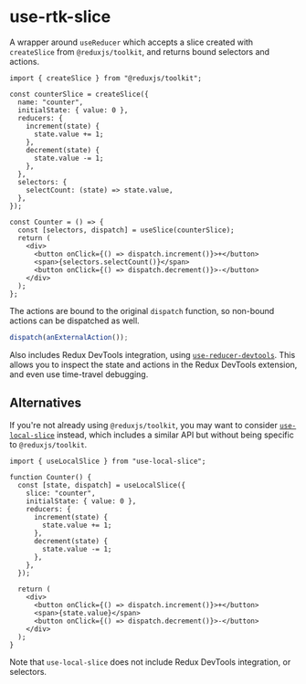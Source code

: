 # use-rtk-slice

A wrapper around `useReducer` which accepts a slice created with `createSlice` from `@reduxjs/toolkit`, and returns bound selectors and actions.

```tsx
import { createSlice } from "@reduxjs/toolkit";

const counterSlice = createSlice({
  name: "counter",
  initialState: { value: 0 },
  reducers: {
    increment(state) {
      state.value += 1;
    },
    decrement(state) {
      state.value -= 1;
    },
  },
  selectors: {
    selectCount: (state) => state.value,
  },
});

const Counter = () => {
  const [selectors, dispatch] = useSlice(counterSlice);
  return (
    <div>
      <button onClick={() => dispatch.increment()}>+</button>
      <span>{selectors.selectCount()}</span>
      <button onClick={() => dispatch.decrement()}>-</button>
    </div>
  );
};
```

The actions are bound to the original `dispatch` function, so non-bound actions can be dispatched as well.

```ts
dispatch(anExternalAction());
```

Also includes Redux DevTools integration, using [`use-reducer-devtools`](https://github.com/EskiMojo14/use-reducer-devtools). This allows you to inspect the state and actions in the Redux DevTools extension, and even use time-travel debugging.

## Alternatives

If you're not already using `@reduxjs/toolkit`, you may want to consider [`use-local-slice`](https://github.com/phryneas/use-local-slice) instead, which includes a similar API but without being specific to `@reduxjs/toolkit`.

```tsx
import { useLocalSlice } from "use-local-slice";

function Counter() {
  const [state, dispatch] = useLocalSlice({
    slice: "counter",
    initialState: { value: 0 },
    reducers: {
      increment(state) {
        state.value += 1;
      },
      decrement(state) {
        state.value -= 1;
      },
    },
  });

  return (
    <div>
      <button onClick={() => dispatch.increment()}>+</button>
      <span>{state.value}</span>
      <button onClick={() => dispatch.decrement()}>-</button>
    </div>
  );
}
```

Note that `use-local-slice` does not include Redux DevTools integration, or selectors.
